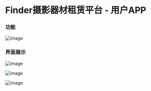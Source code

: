 # Finder摄影器材租赁平台 - 用户APP

### 功能



![image](https://github.com/YuDGang/vue-APP/blob/master/display/000.png)

### 界面展示



![image](https://github.com/YuDGang/vue-APP/blob/master/display/02.png)

![image](https://github.com/YuDGang/vue-APP/blob/master/display/03.png)

![image](https://github.com/YuDGang/vue-APP/blob/master/display/04.png)
